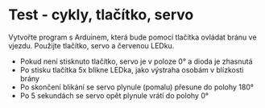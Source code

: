 # Test - cykly, tlačítko, servo

Vytvořte program s Arduinem, která bude pomocí tlačítka ovládat bránu ve vjezdu. Použijte tlačítko, servo a červenou LEDku.
- Pokud není stisknuto tlačítko, servo je v poloze 0° a dioda je zhasnutá
- Po stisku tlačítka 5x blikne LEDka, jako výstraha osobám v blízkosti brány
- Po skončení blikání se servo plynule (pomalu) přesune do polohy 180°
- Po 5 sekundách se servo opět plynule vrátí do polohy 0°

